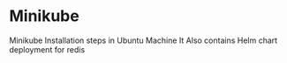 # Minikube
Minikube Installation steps in Ubuntu Machine
It Also contains Helm chart deployment for redis
